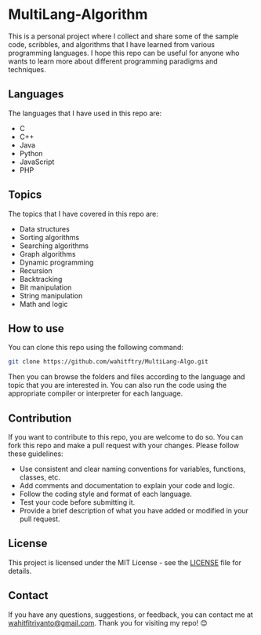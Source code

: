 # MultiLang-Algorithm

This is a personal project where I collect and share some of the sample code, scribbles, and algorithms that I have learned from various programming languages. I hope this repo can be useful for anyone who wants to learn more about different programming paradigms and techniques.

## Languages

The languages that I have used in this repo are:

- C
- C++
- Java
- Python
- JavaScript
- PHP

## Topics

The topics that I have covered in this repo are:

- Data structures
- Sorting algorithms
- Searching algorithms
- Graph algorithms
- Dynamic programming
- Recursion
- Backtracking
- Bit manipulation
- String manipulation
- Math and logic

## How to use

You can clone this repo using the following command:

```bash
git clone https://github.com/wahitftry/MultiLang-Algo.git
```

Then you can browse the folders and files according to the language and topic that you are interested in. You can also run the code using the appropriate compiler or interpreter for each language.

## Contribution

If you want to contribute to this repo, you are welcome to do so. You can fork this repo and make a pull request with your changes. Please follow these guidelines:

- Use consistent and clear naming conventions for variables, functions, classes, etc.
- Add comments and documentation to explain your code and logic.
- Follow the coding style and format of each language.
- Test your code before submitting it.
- Provide a brief description of what you have added or modified in your pull request.

## License

This project is licensed under the MIT License - see the [LICENSE](LICENSE) file for details.

## Contact

If you have any questions, suggestions, or feedback, you can contact me at wahitfitriyanto@gmail.com. Thank you for visiting my repo! 😊

